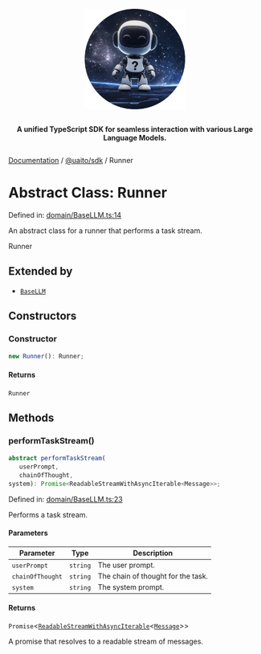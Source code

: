 <div style="display:flex; flex-direction:column; align-items:center;">
<p align="center">
  <img src="../UAITO.png" alt="UAITO Logo" width="200"/>
</p>

<p align="center">
  <strong>A unified TypeScript SDK for seamless interaction with various Large Language Models.</strong>
</p>
</div>

[Documentation](README.md) / [@uaito/sdk](@uaito.sdk.md) / Runner

# Abstract Class: Runner

Defined in: [domain/BaseLLM.ts:14](https://github.com/elribonazo/uaito/blob/c7b2ced04f8aaf4fc185f81a7ea7b043c4f14fd3/packages/sdk/src/domain/BaseLLM.ts#L14)

An abstract class for a runner that performs a task stream.

 Runner

## Extended by

- [`BaseLLM`](@uaito.sdk.Class.BaseLLM.md)

## Constructors

### Constructor

```ts
new Runner(): Runner;
```

#### Returns

`Runner`

## Methods

### performTaskStream()

```ts
abstract performTaskStream(
   userPrompt, 
   chainOfThought, 
system): Promise<ReadableStreamWithAsyncIterable<Message>>;
```

Defined in: [domain/BaseLLM.ts:23](https://github.com/elribonazo/uaito/blob/c7b2ced04f8aaf4fc185f81a7ea7b043c4f14fd3/packages/sdk/src/domain/BaseLLM.ts#L23)

Performs a task stream.

#### Parameters

| Parameter | Type | Description |
| ------ | ------ | ------ |
| `userPrompt` | `string` | The user prompt. |
| `chainOfThought` | `string` | The chain of thought for the task. |
| `system` | `string` | The system prompt. |

#### Returns

`Promise`\<[`ReadableStreamWithAsyncIterable`](@uaito.sdk.TypeAlias.ReadableStreamWithAsyncIterable.md)\<[`Message`](@uaito.sdk.TypeAlias.Message.md)\>\>

A promise that resolves to a readable stream of messages.
